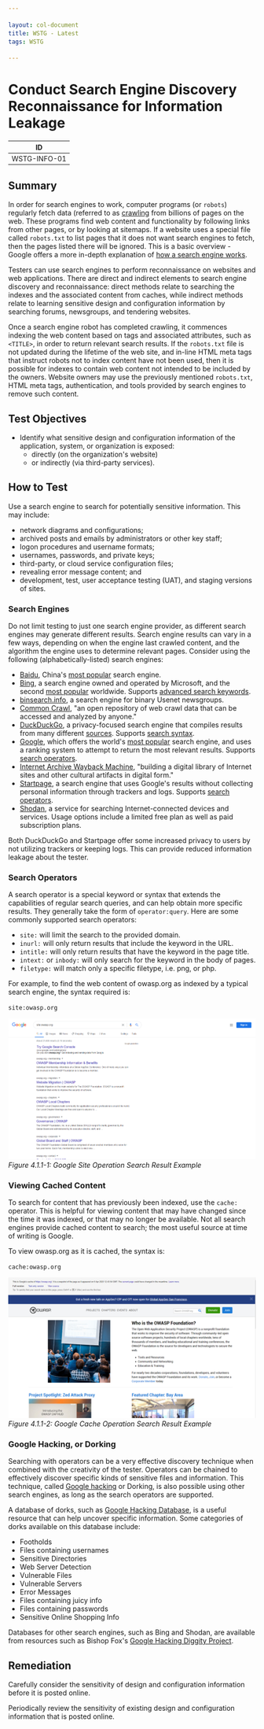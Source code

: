 ```yaml
---

layout: col-document
title: WSTG - Latest
tags: WSTG

---
```

# Conduct Search Engine Discovery Reconnaissance for Information Leakage

|ID          |
|------------|
|WSTG-INFO-01|

## Summary

In order for search engines to work, computer programs (or `robots`) regularly fetch data (referred to as [crawling](https://en.wikipedia.org/wiki/Web_crawler) from billions of pages on the web. These programs find web content and functionality by following links from other pages, or by looking at sitemaps. If a website uses a special file called `robots.txt` to list pages that it does not want search engines to fetch, then the pages listed there will be ignored. This is a basic overview - Google offers a more in-depth explanation of [how a search engine works](https://support.google.com/webmasters/answer/70897?hl=en).

Testers can use search engines to perform reconnaissance on websites and web applications. There are direct and indirect elements to search engine discovery and reconnaissance: direct methods relate to searching the indexes and the associated content from caches, while indirect methods relate to learning sensitive design and configuration information by searching forums, newsgroups, and tendering websites.

Once a search engine robot has completed crawling, it commences indexing the web content based on tags and associated attributes, such as `<TITLE>`, in order to return relevant search results. If the `robots.txt` file is not updated during the lifetime of the web site, and in-line HTML meta tags that instruct robots not to index content have not been used, then it is possible for indexes to contain web content not intended to be included by the owners. Website owners may use the previously mentioned `robots.txt`, HTML meta tags, authentication, and tools provided by search engines to remove such content.

## Test Objectives

- Identify what sensitive design and configuration information of the application, system, or organization is exposed:
  - directly (on the organization's website)
  - or indirectly (via third-party services).

## How to Test

Use a search engine to search for potentially sensitive information. This may include:

- network diagrams and configurations;
- archived posts and emails by administrators or other key staff;
- logon procedures and username formats;
- usernames, passwords, and private keys;
- third-party, or cloud service configuration files;
- revealing error message content; and
- development, test, user acceptance testing (UAT), and staging versions of sites.

### Search Engines

Do not limit testing to just one search engine provider, as different search engines may generate different results. Search engine results can vary in a few ways, depending on when the engine last crawled content, and the algorithm the engine uses to determine relevant pages. Consider using the following (alphabetically-listed) search engines:

- [Baidu](https://www.baidu.com/), China's [most popular](https://en.wikipedia.org/wiki/Web_search_engine#Market_share) search engine.
- [Bing](https://www.bing.com/), a search engine owned and operated by Microsoft, and the second [most popular](https://en.wikipedia.org/wiki/Web_search_engine#Market_share) worldwide. Supports [advanced search keywords](http://help.bing.microsoft.com/#apex/18/en-US/10001/-1).
- [binsearch.info](https://binsearch.info/), a search engine for binary Usenet newsgroups.
- [Common Crawl](https://commoncrawl.org/), "an open repository of web crawl data that can be accessed and analyzed by anyone."
- [DuckDuckGo](https://duckduckgo.com/), a privacy-focused search engine that compiles results from many different [sources](https://help.duckduckgo.com/results/sources/). Supports [search syntax](https://help.duckduckgo.com/duckduckgo-help-pages/results/syntax/).
- [Google](https://www.google.com/), which offers the world's [most popular](https://en.wikipedia.org/wiki/Web_search_engine#Market_share) search engine, and uses a ranking system to attempt to return the most relevant results. Supports [search operators](https://support.google.com/websearch/answer/2466433).
- [Internet Archive Wayback Machine](https://archive.org/web/), "building a digital library of Internet sites and other cultural artifacts in digital form."
- [Startpage](https://www.startpage.com/), a search engine that uses Google's results without collecting personal information through trackers and logs. Supports [search operators](https://support.startpage.com/index.php?/Knowledgebase/Article/View/989/0/advanced-search-which-search-operators-are-supported-by-startpagecom).
- [Shodan](https://www.shodan.io/), a service for searching Internet-connected devices and services. Usage options include a limited free plan as well as paid subscription plans.

Both DuckDuckGo and Startpage offer some increased privacy to users by not utilizing trackers or keeping logs. This can provide reduced information leakage about the tester.

### Search Operators

A search operator is a special keyword or syntax that extends the capabilities of regular search queries, and can help obtain more specific results. They generally take the form of `operator:query`. Here are some commonly supported search operators:

- `site:` will limit the search to the provided domain.
- `inurl:` will only return results that include the keyword in the URL.
- `intitle:` will only return results that have the keyword in the page title.
- `intext:` or `inbody:` will only search for the keyword in the body of pages.
- `filetype:` will match only a specific filetype, i.e. png, or php.

For example, to find the web content of owasp.org as indexed by a typical search engine, the syntax required is:

`site:owasp.org`

![Google Site Operation Search Result Example](images/Google_site_Operator_Search_Results_Example_20200406.png)\
*Figure 4.1.1-1: Google Site Operation Search Result Example*

### Viewing Cached Content

To search for content that has previously been indexed, use the `cache:` operator. This is helpful for viewing content that may have changed since the time it was indexed, or that may no longer be available. Not all search engines provide cached content to search; the most useful source at time of writing is Google.

To view owasp.org as it is cached, the syntax is:

`cache:owasp.org`

![Google Cache Operation Search Result Example](images/Google_cache_Operator_Search_Results_Example_20200406.png)\
*Figure 4.1.1-2: Google Cache Operation Search Result Example*

### Google Hacking, or Dorking

Searching with operators can be a very effective discovery technique when combined with the creativity of the tester. Operators can be chained to effectively discover specific kinds of sensitive files and information. This technique, called [Google hacking](https://en.wikipedia.org/wiki/Google_hacking) or Dorking, is also possible using other search engines, as long as the search operators are supported.

A database of dorks, such as [Google Hacking Database](https://www.exploit-db.com/google-hacking-database), is a useful resource that can help uncover specific information. Some categories of dorks available on this database include:

- Footholds
- Files containing usernames
- Sensitive Directories
- Web Server Detection
- Vulnerable Files
- Vulnerable Servers
- Error Messages
- Files containing juicy info
- Files containing passwords
- Sensitive Online Shopping Info

Databases for other search engines, such as Bing and Shodan, are available from resources such as Bishop Fox's [Google Hacking Diggity Project](https://resources.bishopfox.com/resources/tools/google-hacking-diggity/).

## Remediation

Carefully consider the sensitivity of design and configuration information before it is posted online.

Periodically review the sensitivity of existing design and configuration information that is posted online.
